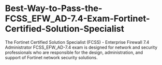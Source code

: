 # Best-Way-to-Pass-the-FCSS_EFW_AD-7.4-Exam-Fortinet-Certified-Solution-Specialist
The Fortinet Certified Solution Specialist (FCSS) - Enterprise Firewall 7.4 Administrator FCSS_EFW_AD-7.4 exam is designed for network and security professionals who are responsible for the design, administration, and support of Fortinet network security solutions.
